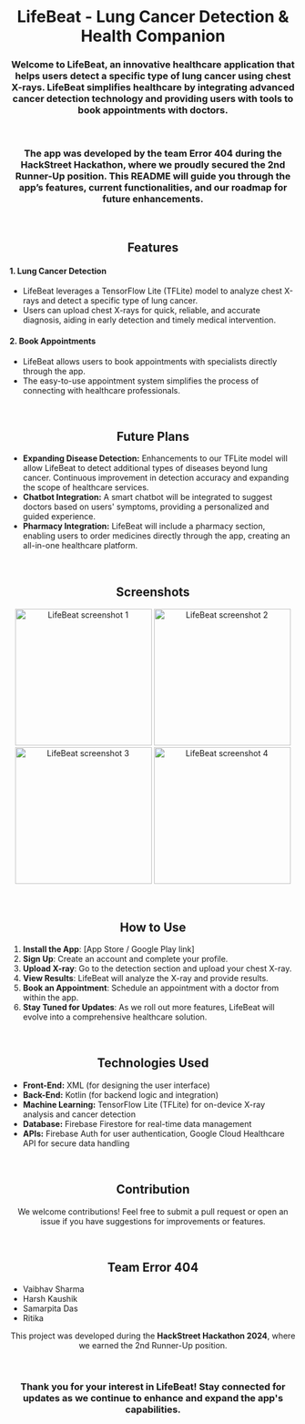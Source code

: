 <h1 align="center">LifeBeat - Lung Cancer Detection & Health Companion</h1>

<h3 align="center">Welcome to LifeBeat, an innovative healthcare application that helps users detect a specific type of lung cancer using chest X-rays. LifeBeat simplifies healthcare by integrating advanced cancer detection technology and providing users with tools to book appointments with doctors.</h3>

<br>

<h3 align="center">The app was developed by the team <strong>Error 404</strong> during the <strong>HackStreet Hackathon</strong>, where we proudly secured the 2nd Runner-Up position. This README will guide you through the app’s features, current functionalities, and our roadmap for future enhancements.</h3>

<br>

<h2 align="center"> Features</h2>

<h4>1. <strong>Lung Cancer Detection</strong></h4>
<ul>
    <li>LifeBeat leverages a TensorFlow Lite (TFLite) model to analyze chest X-rays and detect a specific type of lung cancer.</li>
    <li>Users can upload chest X-rays for quick, reliable, and accurate diagnosis, aiding in early detection and timely medical intervention.</li>
</ul>

<h4>2. <strong>Book Appointments</strong></h4>
<ul>
    <li>LifeBeat allows users to book appointments with specialists directly through the app.</li>
    <li>The easy-to-use appointment system simplifies the process of connecting with healthcare professionals.</li>
</ul>

<br>

<h2 align="center">Future Plans</h2>

<ul>
    <li><strong>Expanding Disease Detection:</strong> Enhancements to our TFLite model will allow LifeBeat to detect additional types of diseases beyond lung cancer. Continuous improvement in detection accuracy and expanding the scope of healthcare services.</li>
    <li><strong>Chatbot Integration:</strong> A smart chatbot will be integrated to suggest doctors based on users' symptoms, providing a personalized and guided experience.</li>
    <li><strong>Pharmacy Integration:</strong> LifeBeat will include a pharmacy section, enabling users to order medicines directly through the app, creating an all-in-one healthcare platform.</li>
</ul>

<br>

<h2 align="center">Screenshots</h2>

<p align="center">
    <img src="https://github.com/user-attachments/assets/de7f5687-e63b-4a00-b1d9-c2e221b72c18" width="240px" alt="LifeBeat screenshot 1"/>
    <img src="https://github.com/user-attachments/assets/533f2523-1b11-43f8-acbd-05104c9e5215" width="240px" alt="LifeBeat screenshot 2"/>
    <img src="https://github.com/user-attachments/assets/569f641a-bce8-4599-ae71-dcb8eca67eac" width="240px" alt="LifeBeat screenshot 3"/>
    <img src="https://github.com/user-attachments/assets/3c697deb-14b7-4a4d-9d8d-71c8897784eb" width="240px" alt="LifeBeat screenshot 4"/>
</p>

<br>

<h2 align="center">How to Use</h2>

<ol>
    <li><strong>Install the App</strong>: [App Store / Google Play link]</li>
    <li><strong>Sign Up</strong>: Create an account and complete your profile.</li>
    <li><strong>Upload X-ray</strong>: Go to the detection section and upload your chest X-ray.</li>
    <li><strong>View Results</strong>: LifeBeat will analyze the X-ray and provide results.</li>
    <li><strong>Book an Appointment</strong>: Schedule an appointment with a doctor from within the app.</li>
    <li><strong>Stay Tuned for Updates</strong>: As we roll out more features, LifeBeat will evolve into a comprehensive healthcare solution.</li>
</ol>

<br>

<h2 align="center">Technologies Used</h2>

<ul>
    <li><strong>Front-End:</strong> XML (for designing the user interface)</li>
    <li><strong>Back-End:</strong> Kotlin (for backend logic and integration)</li>
    <li><strong>Machine Learning:</strong> TensorFlow Lite (TFLite) for on-device X-ray analysis and cancer detection</li>
    <li><strong>Database:</strong> Firebase Firestore for real-time data management</li>
    <li><strong>APIs:</strong> Firebase Auth for user authentication, Google Cloud Healthcare API for secure data handling</li>
</ul>

<br>

<h2 align="center">Contribution</h2>

<p align="center">We welcome contributions! Feel free to submit a pull request or open an issue if you have suggestions for improvements or features.</p>

<br>

<h2 align="center">Team <strong>Error 404</strong></h2>
<ul>
    <li>Vaibhav Sharma</li>
    <li>Harsh Kaushik</li>
    <li>Samarpita Das</li>
    <li>Ritika</li>
</ul>

<p align="center">This project was developed during the <strong>HackStreet Hackathon 2024</strong>, where we earned the 2nd Runner-Up position.</p>

<br>

<h3 align="center">Thank you for your interest in <strong>LifeBeat</strong>! Stay connected for updates as we continue to enhance and expand the app's capabilities.</h3>
